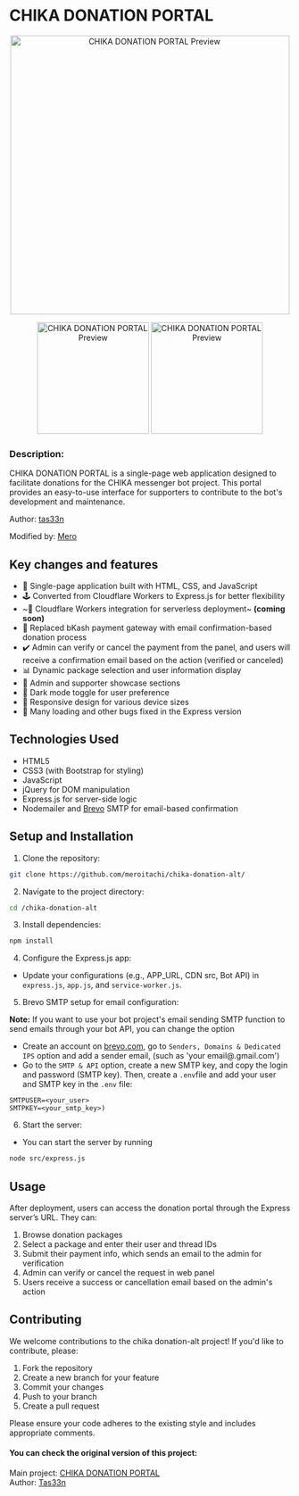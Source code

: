 # CHIKA DONATION PORTAL

<p align="center">
  <img src="./assets/previews/preview-1.png" alt="CHIKA DONATION PORTAL Preview" width="500"/>
</p>
<p align="center">
  <img src="./assets/previews/preview-2.png" alt="CHIKA DONATION PORTAL Preview" width="200"/>
  <img src="./assets/previews/preview-3.png" alt="CHIKA DONATION PORTAL Preview" width="200"/>
</p>

### Description:

CHIKA DONATION PORTAL is a single-page web application designed to facilitate donations for the CHIKA messenger bot project. This portal provides an easy-to-use interface for supporters to contribute to the bot's development and maintenance.

Author: [tas33n](https://github.com/tas33n)

Modified by: [Mero](https://github.com/meroitachi)

## Key changes and features

- 🌟 Single-page application built with HTML, CSS, and JavaScript
- 🕹️ Converted from Cloudflare Workers to Express.js for better flexibility
- ~💼 Cloudflare Workers integration for serverless deployment~ **(coming soon)**
- 📧 Replaced bKash payment gateway with email confirmation-based donation process
- ✔️ Admin can verify or cancel the payment from the panel, and users will receive a confirmation email based on the action (verified or canceled)
- 📊 Dynamic package selection and user information display
- 👥 Admin and supporter showcase sections
- 🌙 Dark mode toggle for user preference
- 📱 Responsive design for various device sizes
- 🐛 Many loading and other bugs fixed in the Express version

## Technologies Used

- HTML5
- CSS3 (with Bootstrap for styling)
- JavaScript
- jQuery for DOM manipulation
- Express.js for server-side logic
- Nodemailer and [Brevo](https://brevo.com/) SMTP for email-based confirmation

## Setup and Installation

1. Clone the repository:

```bash
git clone https://github.com/meroitachi/chika-donation-alt/
```

2. Navigate to the project directory:

```bash
cd /chika-donation-alt
```

3. Install dependencies:

```bash
npm install
```

4. Configure the Express.js app:

- Update your configurations (e.g., APP_URL, CDN src, Bot API) in `express.js`, `app.js`, and `service-worker.js`.

5. Brevo SMTP setup for email configuration:

**Note:** If you want to use your bot project's email sending SMTP function to send emails through your bot API, you can change the option

- Create an account on [brevo.com](brevo.com), go to `Senders, Domains & Dedicated IPS` option and add a sender email, (such as 'your email@.gmail.com')
- Go to the `SMTP & API` option, create a new SMTP key, and copy the login and password (SMTP key). Then, create a `.env`file and add your user and SMTP key in the `.env` file:
```.env
SMTPUSER=<your_user>
SMTPKEY=<your_smtp_key>)
```
6. Start the server:

- You can start the server by running

```bash
node src/express.js
```

## Usage

After deployment, users can access the donation portal through the Express server’s URL. They can:

1. Browse donation packages
2. Select a package and enter their user and thread IDs
3. Submit their payment info, which sends an email to the admin for verification
4. Admin can verify or cancel the request in web panel
5. Users receive a success or cancellation email based on the admin's action

## Contributing

We welcome contributions to the chika donation-alt project! If you'd like to contribute, please:

1. Fork the repository
2. Create a new branch for your feature
3. Commit your changes
4. Push to your branch
5. Create a pull request

Please ensure your code adheres to the existing style and includes appropriate comments.

#### You can check the original version of this project:

Main project: [CHIKA DONATION PORTAL](https://github.com/tas33n/CHIKA-DONATION-PORTAL/)  
Author: [Tas33n](https://github.com/tas33n)
